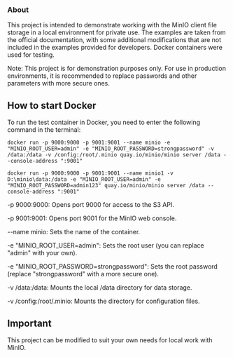 ### About

This project is intended to demonstrate working with the MinIO client file storage in a local environment for private use. The examples are taken from the official documentation, with some additional modifications that are not included in the examples provided for developers. Docker containers were used for testing.

Note: This project is for demonstration purposes only. For use in production environments, it is recommended to replace passwords and other parameters with more secure ones.

## How to start Docker

To run the test container in Docker, you need to enter the following command in the terminal:
```
docker run -p 9000:9000 -p 9001:9001 --name minio -e "MINIO_ROOT_USER=admin" -e "MINIO_ROOT_PASSWORD=strongpassword" -v /data:/data -v /config:/root/.minio quay.io/minio/minio server /data --console-address ":9001"
```
```
docker run -p 9000:9000 -p 9001:9001 --name minio1 -v D:\minio\data:/data -e "MINIO_ROOT_USER=admin" -e "MINIO_ROOT_PASSWORD=admin123" quay.io/minio/minio server /data --console-address ":9001"

```
-p 9000:9000: Opens port 9000 for access to the S3 API.

-p 9001:9001: Opens port 9001 for the MinIO web console.

--name minio: Sets the name of the container.

-e "MINIO_ROOT_USER=admin": Sets the root user (you can replace "admin" with your own).

-e "MINIO_ROOT_PASSWORD=strongpassword": Sets the root password (replace "strongpassword" with a more secure one).

-v /data:/data: Mounts the local /data directory for data storage.

-v /config:/root/.minio: Mounts the directory for configuration files.

## Important

This project can be modified to suit your own needs for local work with MinIO.
